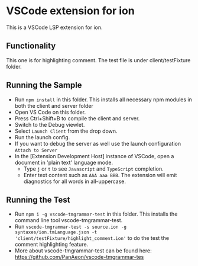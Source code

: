 # VSCode extension for ion 

This is a VSCode LSP extension for ion. 

## Functionality 

This one is for highlighting comment. The test file is under client/testFixture folder. 

## Running the Sample

- Run `npm install` in this folder. This installs all necessary npm modules in both the client and server folder
- Open VS Code on this folder.
- Press Ctrl+Shift+B to compile the client and server.
- Switch to the Debug viewlet.
- Select `Launch Client` from the drop down.
- Run the launch config.
- If you want to debug the server as well use the launch configuration `Attach to Server`
- In the [Extension Development Host] instance of VSCode, open a document in 'plain text' language mode.
  - Type `j` or `t` to see `Javascript` and `TypeScript` completion.
  - Enter text content such as `AAA aaa BBB`. The extension will emit diagnostics for all words in all-uppercase.

## Running the Test

- Run `npm i -g vscode-tmgrammar-test` in this folder. This installs the command line tool vscode-tmgrammar-test. 
- Run `vscode-tmgrammar-test -s source.ion -g syntaxes/ion.tmLanguage.json -t 'client/testFixture/highlight_comment.ion'` to do the test the comment highlighting feature. 
- More about vscode-tmgrammar-test can be found here: https://github.com/PanAeon/vscode-tmgrammar-tes
